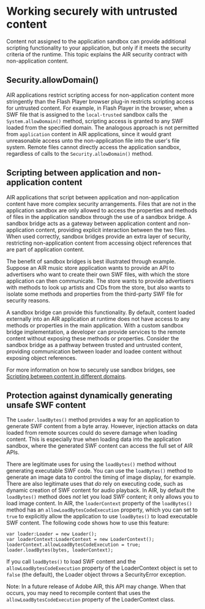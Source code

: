 # Working securely with untrusted content

Content not assigned to the application sandbox can provide additional scripting
functionality to your application, but only if it meets the security criteria of
the runtime. This topic explains the AIR security contract with non-application
content.

## Security.allowDomain()

AIR applications restrict scripting access for non-application content more
stringently than the Flash Player browser plug-in restricts scripting access for
untrusted content. For example, in Flash Player in the browser, when a SWF file
that is assigned to the `local-trusted` sandbox calls the `System.allowDomain()`
method, scripting access is granted to any SWF loaded from the specified domain.
The analogous approach is not permitted from `application` content in AIR
applications, since it would grant unreasonable access unto the non-application
file into the user's file system. Remote files cannot directly access the
application sandbox, regardless of calls to the `Security.allowDomain()` method.

## Scripting between application and non-application content

AIR applications that script between application and non-application content
have more complex security arrangements. Files that are not in the application
sandbox are only allowed to access the properties and methods of files in the
application sandbox through the use of a sandbox bridge. A sandbox bridge acts
as a gateway between application content and non-application content, providing
explicit interaction between the two files. When used correctly, sandbox bridges
provide an extra layer of security, restricting non-application content from
accessing object references that are part of application content.

The benefit of sandbox bridges is best illustrated through example. Suppose an
AIR music store application wants to provide an API to advertisers who want to
create their own SWF files, with which the store application can then
communicate. The store wants to provide advertisers with methods to look up
artists and CDs from the store, but also wants to isolate some methods and
properties from the third-party SWF file for security reasons.

A sandbox bridge can provide this functionality. By default, content loaded
externally into an AIR application at runtime does not have access to any
methods or properties in the main application. With a custom sandbox bridge
implementation, a developer can provide services to the remote content without
exposing these methods or properties. Consider the sandbox bridge as a pathway
between trusted and untrusted content, providing communication between loader
and loadee content without exposing object references.

For more information on how to securely use sandbox bridges, see
[Scripting between content in different domains](WS5b3ccc516d4fbf351e63e3d118666ade46-7e5c.html).

## Protection against dynamically generating unsafe SWF content

The `Loader.loadBytes()` method provides a way for an application to generate
SWF content from a byte array. However, injection attacks on data loaded from
remote sources could do severe damage when loading content. This is especially
true when loading data into the application sandbox, where the generated SWF
content can access the full set of AIR APIs.

There are legitimate uses for using the `loadBytes()` method without generating
executable SWF code. You can use the `loadBytes()` method to generate an image
data to control the timing of image display, for example. There are also
legitimate uses that _do_ rely on executing code, such as dynamic creation of
SWF content for audio playback. In AIR, by default the `loadBytes()` method does
_not_ let you load SWF content; it only allows you to load image content. In
AIR, the `loaderContext` property of the `loadBytes()` method has an
`allowLoadBytesCodeExecution` property, which you can set to `true` to
explicitly allow the application to use `loadBytes()` to load executable SWF
content. The following code shows how to use this feature:

    var loader:Loader = new Loader();
    var loaderContext:LoaderContext = new LoaderContext();
    loaderContext.allowLoadBytesCodeExecution = true;
    loader.loadBytes(bytes, loaderContext);

If you call `loadBytes()` to load SWF content and the
`allowLoadBytesCodeExecution` property of the LoaderContext object is set to
`false` (the default), the Loader object throws a SecurityError exception.

Note: In a future release of Adobe AIR, this API may change. When that occurs,
you may need to recompile content that uses the `allowLoadBytesCodeExecution`
property of the LoaderContext class.

